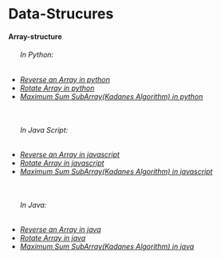 <h1>Data-Strucures</h1>
<h4>Array-structure<h4>
<ul>
<h6>In Python:<h6>
<li><a href="./DSA-PYTHON/Data-structures/Array-structure/reverse_array.py">Reverse an Array in python</a></li>
<li><a href="./DSA-PYTHON/Data-structures/Array-structure/rotate_array.py">Rotate Array in python</a></li>
<li><a href="./DSA-PYTHON/Data-structures/Array-structure/kadanes_algorithm.py">Maximum Sum SubArray(Kadanes Algorithm) in python</a></li>
<br>
<h6>In Java Script:<h6>
<li><a href="./DSA-JAVASCRIPT/Data-structures/Array-structure/reverse_array.js">Reverse an Array in javascript</a></li>
<li><a href="./DSA-JAVASCRIPT/Data-structures/Array-structure/rotate_array.js">Rotate Array in javascript</a></li>
<li><a href="./DSA-JAVASCRIPT/Data-structures/Array-structure/kadanes_algorithm.js">Maximum Sum SubArray(Kadanes Algorithm) in javascript</a></li>

<br>
<h6>In Java:<h6>
<li><a href="./DSA-JAVA/Data-structures/Array-structure/ReverseArray.java">Reverse an Array in java</a></li>
<li><a href="./DSA-JAVA/Data-structures/Array-structure/RotateArray.java">Rotate Array in java</a></li>
<li><a href="./DSA-JAVA/Data-structures/Array-structure/KadanesAlgorithm.java">Maximum Sum SubArray(Kadanes Algorithm) in java</a></li>
</ul>
<br>
